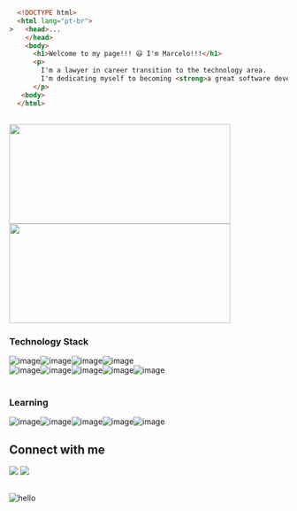 <!-- ![hello](javascript.gif) -->

<!-- # Welcome to my page!!! :smiley: I'm Marcelo!!!  -->

<!-- 
> I am a lawyer in career transition to the technology area. I'm dedicating myself to becoming a great software developer soon.
 -->
```html
  <!DOCTYPE html>
  <html lang="pt-br">
>   <head>...
    </head>
    <body>
      <h1>Welcome to my page!!! 😃 I'm Marcelo!!!</h1>
      <p>
        I'm a lawyer in career transition to the technology area. 
        I'm dedicating myself to becoming <strong>a great software developer</strong> soon.
      </p>
   <body>
  </html>
```

##

<div>
  <a href="https://github.com/marcelonader">
  <img height="180em" width="400em" src="https://github-readme-stats.vercel.app/api?username=marcelonader&show_icons=true&theme=dracula&include_all_commits=true&count_private=true">
  <img height="180em" width="400em" src="https://github-readme-stats.vercel.app/api/top-langs/?username=marcelonader&layout=compact&langs_count=16&theme=dracula">
  </a>
</div>
    

### Technology Stack
![image](https://img.shields.io/badge/HTML5-E34F26?style=for-the-badge&logo=html5&logoColor=white)![image](https://img.shields.io/badge/CSS3-1572B6?style=for-the-badge&logo=css3&logoColor=white)![image](https://img.shields.io/badge/JavaScript-323330?style=for-the-badge&logo=javascript&logoColor=F7DF1E)![image](https://img.shields.io/badge/Postman-FF6C37?style=for-the-badge&logo=Postman&logoColor=white)<br>![image](https://img.shields.io/badge/MySQL-00000F?style=for-the-badge&logo=mysql&logoColor=white)![image](https://img.shields.io/badge/Bootstrap-563D7C?style=for-the-badge&logo=bootstrap&logoColor=white)![image](https://img.shields.io/badge/Java-ED8B00?style=for-the-badge&logo=java&logoColor=white)![image](https://img.shields.io/badge/Git-F05032?style=for-the-badge&logo=git&logoColor=white)![image](https://img.shields.io/badge/Sass-CC6699?style=for-the-badge&logo=sass&logoColor=white)
<br><br>

### Learning 
![image](https://img.shields.io/badge/Vercel-000000?style=for-the-badge&logo=vercel&logoColor=white)![image](https://img.shields.io/badge/React-20232A?style=for-the-badge&logo=react&logoColor=61DAFB)![image](https://img.shields.io/badge/Spring_Boot-F2F4F9?style=for-the-badge&logo=spring-boot)![image](https://img.shields.io/badge/Spring-6DB33F?style=for-the-badge&logo=spring&logoColor=white)![image](https://img.shields.io/badge/apache_maven-C71A36?style=for-the-badge&logo=apachemaven&logoColor=white)
<br>

 ## Connect with me
    
<div> 
  <a href="https://instagram.com/marcelonader" target="_blank"><img src="https://img.shields.io/badge/-Instagram-%23E4405F?style=for-the-badge&logo=instagram&logoColor=white" target="_blank"></a>
  <a href="https://www.linkedin.com/in/marcelonader" target="_blank"><img src="https://img.shields.io/badge/-LinkedIn-%230077B5?style=for-the-badge&logo=linkedin&logoColor=white" target="_blank"></a> 
</div>


 ##


![hello](hello-github.gif)

<!-- ```js

class Developer {
    constructor(fullName, from, birthDate, occupation){
        this.fullName = fullName;
        this.from = from;
        this.birthDate = birthDate;
        this.occupation = occupation;
    }
    printHello(){
        console.log("%c ", "padding: 40px 45px;line-height:100px;background:url('https://raw.githubusercontent.com/gist/rowhitswami/8e1b262ffc0f2368890b72fbe26bacb5/raw/068f8cb8d21e579e5d46f75918c64eeaf97f19a0/hello.gif') no-repeat;background-size: cover;")
    }
}

const marcelo = new Developer('Marcelo Massayuki Nader', 'Sao Paulo - SP, Brazil', '1991/04/12', 'Software Development Student')

marcelo.printHello()

``` -->
